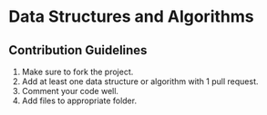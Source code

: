 # Data Structures and Algorithms

## Contribution Guidelines
1. Make sure to fork the project.
2. Add at least one data structure or algorithm with 1 pull request.
3. Comment your code well.
4. Add files to appropriate folder.